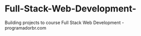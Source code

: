 # Full-Stack-Web-Development-
Building projects to course Full Stack Web Development - programadorbr.com

